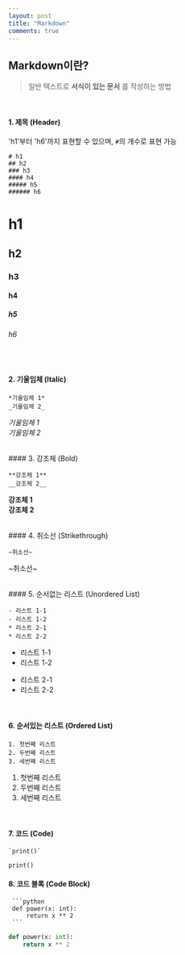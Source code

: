 ```yaml
---
layout: post
title: "Markdown"
comments: true
---
```


## Markdown이란?

> 일반 텍스트로 **서식이 있는 문서** 를 작성하는 방법

<br/>

#### 1. 제목 (Header)

'h1'부터 'h6'까지 표현할 수 있으며, `#`의 개수로 표현 가능

```
# h1
## h2
### h3
#### h4
##### h5
###### h6
```

# h1

## h2

### h3

#### h4

##### h5

###### h6

<br/>

#### 2. 기울임체 (Italic)

```
*기울임체 1*
_기울임체 2_
```

_기울임체 1_  
_기울임체 2_

<br/>
#### 3. 강조체 (Bold)

```
**강조체 1**
__강조체 2__
```

**강조체 1**  
**강조체 2**

<br/>
#### 4. 취소선 (Strikethrough)

```
~취소선~
```

~취소선~

<br/>
#### 5. 순서없는 리스트 (Unordered List)

```
- 리스트 1-1
- 리스트 1-2
* 리스트 2-1
* 리스트 2-2
```

- 리스트 1-1
- 리스트 1-2

* 리스트 2-1
* 리스트 2-2

<br/>

#### 6. 순서있는 리스트 (Ordered List)

```
1. 첫번째 리스트
2. 두번째 리스트
3. 세번째 리스트
```

1. 첫번째 리스트
2. 두번째 리스트
3. 세번째 리스트

<br/>

#### 7. 코드 (Code)

```
`print()`
```

`print()`
<br/>

#### 8. 코드 블록 (Code Block)

````
 ```python
 def power(x: int):
     return x ** 2
 ```
````

```python
def power(x: int):
    return x ** 2
```
